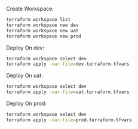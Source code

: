 Create Workspace:

```sh
terraform workspace list
terraform workspace new dev
terraform workspace new uat
terraform workspace new prod
```


Deploy On dev:
```sh
terraform workspace select dev
terraform apply -var-file=dev.terraform.tfvars
```

Deploy On uat:
```sh
terraform workspace select dev
terraform apply -var-file=uat.terraform.tfvars
```

Deploy On prod:
```sh
terraform workspace select dev
terraform apply -var-file=prod.terraform.tfvars
```